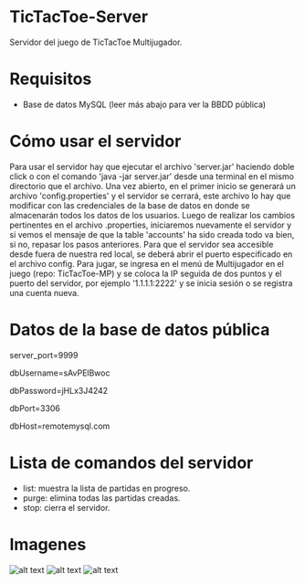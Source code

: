 # TicTacToe-Server
Servidor del juego de TicTacToe Multijugador.

# Requisitos
- Base de datos MySQL (leer más abajo para ver la BBDD pública)

# Cómo usar el servidor
Para usar el servidor hay que ejecutar el archivo 'server.jar' haciendo doble click o con el comando 'java -jar server.jar' desde una terminal en el mismo directorio que el archivo. Una vez abierto, en el primer inicio se generará un archivo 'config.properties' y el servidor se cerrará, este archivo lo hay que modificar con las credenciales de la base de datos en donde se almacenarán todos los datos de los usuarios. Luego de realizar los cambios pertinentes en el archivo .properties, iniciaremos nuevamente el servidor y si vemos el mensaje de que la table 'accounts' ha sido creada todo va bien, si no, repasar los pasos anteriores.
Para que el servidor sea accesible desde fuera de nuestra red local, se deberá abrir el puerto especificado en el archivo config.
Para jugar, se ingresa en el menú de Multijugador en el juego (repo: TicTacToe-MP) y se coloca la IP seguida de dos puntos y el puerto del servidor, por ejemplo '1.1.1.1:2222' y se inicia sesión o se registra una cuenta nueva.

# Datos de la base de datos pública

server_port=9999

dbUsername=sAvPElBwoc

dbPassword=jHLx3J4242

dbPort=3306

dbHost=remotemysql.com

# Lista de comandos del servidor
- list: muestra la lista de partidas en progreso.
- purge: elimina todas las partidas creadas.
- stop: cierra el servidor.

# Imagenes
![alt text](https://cdn.discordapp.com/attachments/317157900365594645/638266175821840384/unknown.png)
![alt text](https://cdn.discordapp.com/attachments/317157900365594645/638266473181216818/unknown.png)
![alt text](https://cdn.discordapp.com/attachments/317157900365594645/638266610116984872/unknown.png)

